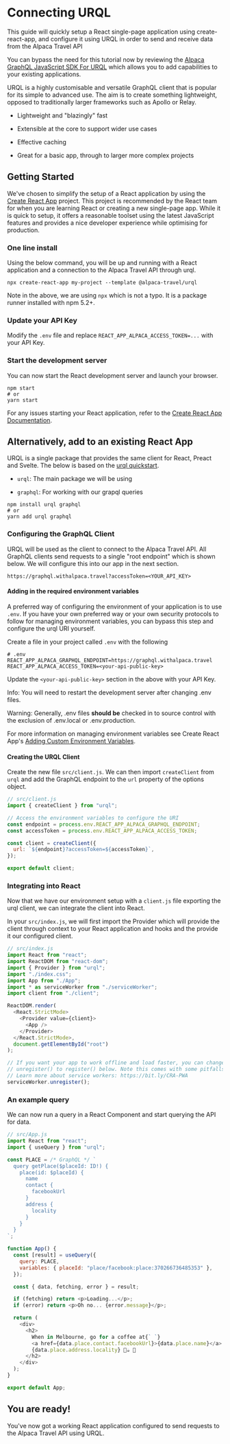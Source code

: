 # Connecting URQL

This guide will quickly setup a React single-page application using
create-react-app, and configure it using URQL in order to send and receive data
from the Alpaca Travel API

You can bypass the need for this tutorial now by reviewing the
[Alpaca GraphQL JavaScript SDK For URQL](https://github.com/AlpacaTravel/graph-sdk/tree/develop/packages/urql)
which allows you to add capabilities to your existing applications.

URQL is a highly customisable and versatile GraphQL client that is popular for
its simple to advanced use. The aim is to create something lightweight, opposed
to traditionally larger frameworks such as Apollo or Relay.

- Lightweight and "blazingly" fast

- Extensible at the core to support wider use cases

- Effective caching

- Great for a basic app, through to larger more complex projects

## Getting Started

We've chosen to simplify the setup of a React application by using the
[Create React App](https://github.com/facebook/create-react-app) project. This
project is recommended by the React team for when you are learning React or
creating a new single-page app. While it is quick to setup, it offers a
reasonable toolset using the latest JavaScript features and provides a nice
developer experience while optimising for production.

### One line install

Using the below command, you will be up and running with a React application and
a connection to the Alpaca Travel API through urql.

```shell
npx create-react-app my-project --template @alpaca-travel/urql
```

Note in the above, we are using `npx` which is not a typo. It is a package
runner installed with npm 5.2+.

### Update your API Key

Modify the `.env` file and replace `REACT_APP_ALPACA_ACCESS_TOKEN=...` with your
API Key.

### Start the development server

You can now start the React development server and launch your browser.

```shell
npm start
# or
yarn start
```

For any issues starting your React application, refer to the
[Create React App Documentation](https://github.com/facebook/create-react-app).

## Alternatively, add to an existing React App

URQL is a single package that provides the same client for React, Preact and
Svelte. The below is based on the
[urql quickstart](https://formidable.com/open-source/urql/docs/).

- `urql`: The main package we will be using

- `graphql`: For working with our grapql queries

```shell
npm install urql graphql
# or
yarn add urql graphql
```

### Configuring the GraphQL Client

URQL will be used as the client to connect to the Alpaca Travel API. All GraphQL
clients send requests to a single "root endpoint" which is shown below. We will
configure this into our app in the next section.

`https://graphql.withalpaca.travel?accessToken=<YOUR_API_KEY>`

#### Adding in the required environment variables

A preferred way of configuring the environment of your application is to use
`.env`. If you have your own preferred way or your own security protocols to
follow for managing environment variables, you can bypass this step and
configure the urql URI yourself.

Create a file in your project called `.env` with the following

    # .env
    REACT_APP_ALPACA_GRAPHQL_ENDPOINT=https://graphql.withalpaca.travel
    REACT_APP_ALPACA_ACCESS_TOKEN=<your-api-public-key>

Update the `<your-api-public-key>` section in the above with your API Key.

Info: You will need to restart the development server after changing .env files.

Warning: Generally, .env files <strong>should be</strong> checked in to source
control with the exclusion of .env.local or .env.production.

For more information on managing environment variables see Create React App's
[Adding Custom Environment Variables](https://create-react-app.dev/docs/adding-custom-environment-variables/).

#### Creating the URQL Client

Create the new file `src/client.js`. We can then import `createClient` from
`urql` and add the GraphQL endpoint to the `url` property of the options object.

```javascript
// src/client.js
import { createClient } from "urql";

// Access the environment variables to configure the URI
const endpoint = process.env.REACT_APP_ALPACA_GRAPHQL_ENDPOINT;
const accessToken = process.env.REACT_APP_ALPACA_ACCESS_TOKEN;

const client = createClient({
  url: `${endpoint}?accessToken=${accessToken}`,
});

export default client;
```

### Integrating into React

Now that we have our environment setup with a `client.js` file exporting the
urql client, we can integrate the client into React.

In your `src/index.js`, we will first import the Provider which will provide the
client through context to your React application and hooks and the provide it
our configured client.

```javascript
// src/index.js
import React from "react";
import ReactDOM from "react-dom";
import { Provider } from "urql";
import "./index.css";
import App from "./App";
import * as serviceWorker from "./serviceWorker";
import client from "./client";

ReactDOM.render(
  <React.StrictMode>
    <Provider value={client}>
      <App />
    </Provider>
  </React.StrictMode>,
  document.getElementById("root")
);

// If you want your app to work offline and load faster, you can change
// unregister() to register() below. Note this comes with some pitfalls.
// Learn more about service workers: https://bit.ly/CRA-PWA
serviceWorker.unregister();
```

### An example query

We can now run a query in a React Component and start querying the API for data.

```javascript
// src/App.js
import React from "react";
import { useQuery } from "urql";

const PLACE = /* GraphQL */ `
  query getPlace($placeId: ID!) {
    place(id: $placeId) {
      name
      contact {
        facebookUrl
      }
      address {
        locality
      }
    }
  }
`;

function App() {
  const [result] = useQuery({
    query: PLACE,
    variables: { placeId: "place/facebook:place:370266736485353" },
  });

  const { data, fetching, error } = result;

  if (fetching) return <p>Loading...</p>;
  if (error) return <p>Oh no... {error.message}</p>;

  return (
    <div>
      <h2>
        When in Melbourne, go for a coffee at{` `}
        <a href={data.place.contact.facebookUrl}>{data.place.name}</a> in{` `}
        {data.place.address.locality} 🦙☕ 🚀
      </h2>
    </div>
  );
}

export default App;
```

## You are ready!

You've now got a working React application configured to send requests to the
Alpaca Travel API using URQL.
